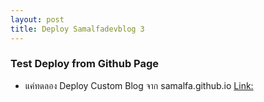 ```yaml
---
layout: post
title: Deploy Samalfadevblog 3
---
```


### Test Deploy from Github Page
* แค่ทดลอง Deploy Custom Blog จาก samalfa.github.io [Link:](https://samalfa.github.io)


